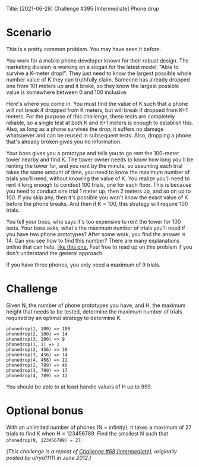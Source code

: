 Title: [2021-06-28] Challenge #395 [Intermediate] Phone drop

# Scenario

This is a pretty common problem. You may have seen it before.

You work for a mobile phone developer known for their robust design. The marketing division is working on a slogan for the latest model: "Able to survive a K-meter drop!". They just need to know the largest possible whole number value of K they can truthfully claim. Someone has already dropped one from 101 meters up and it broke, so they know the largest possible value is somewhere between 0 and 100 inclusive.

Here's where you come in. You must find the value of K such that a phone will not break if dropped from K meters, but will break if dropped from K+1 meters. For the purpose of this challenge, these tests are completely reliable, so a single test at both K and K+1 meters is enough to establish this. Also, as long as a phone survives the drop, it suffers no damage whatsoever and can be reused in subsequent tests. Also, dropping a phone that's already broken gives you no information.

Your boss gives you a prototype and tells you to go rent the 100-meter tower nearby and find K. The tower owner needs to know how long you'll be renting the tower for, and you rent by the minute, so assuming each trial takes the same amount of time, you need to know the maximum number of trials you'll need, without knowing the value of K. You realize you'll need to rent it long enough to conduct 100 trials, one for each floor. This is because you need to conduct one trial 1 meter up, then 2 meters up, and so on up to 100. If you skip any, then it's possible you won't know the exact value of K before the phone breaks. And then if K = 100, this strategy will require 100 trials.

You tell your boss, who says it's too expensive to rent the tower for 100 tests. Your boss asks, what's the maximum number of trials you'll need if you have two phone prototypes? After some work, you find the answer is 14. Can you see how to find this number? There are many explanations online that can help, [like this one.](https://datagenetics.com/blog/july22012/index.html) Feel free to read up on this problem if you don't understand the general approach.

If you have three phones, you only need a maximum of 9 trials.

# Challenge

Given N, the number of phone prototypes you have, and H, the maximum height that needs to be tested, determine the maximum number of trials required by an optimal strategy to determine K. 

    phonedrop(1, 100) => 100
    phonedrop(2, 100) => 14
    phonedrop(3, 100) => 9
    phonedrop(1, 1) => 1
    phonedrop(2, 456) => 30
    phonedrop(3, 456) => 14
    phonedrop(4, 456) => 11
    phonedrop(2, 789) => 40
    phonedrop(3, 789) => 17
    phonedrop(4, 789) => 12

You should be able to at least handle values of H up to 999.

# Optional bonus

With an unlimited number of phones (N = infinity), it takes a maximum of 27 trials to find K when H = 123456789. Find the smallest N such that `phonedrop(N, 123456789) = 27`.

*(This challenge is a repost of [Challenge #68 [intermediate]](https://www.reddit.com/r/dailyprogrammer/comments/vfyj6/6222012_challenge_68_intermediate/), originally posted by u/rya11111 in June 2012.)*